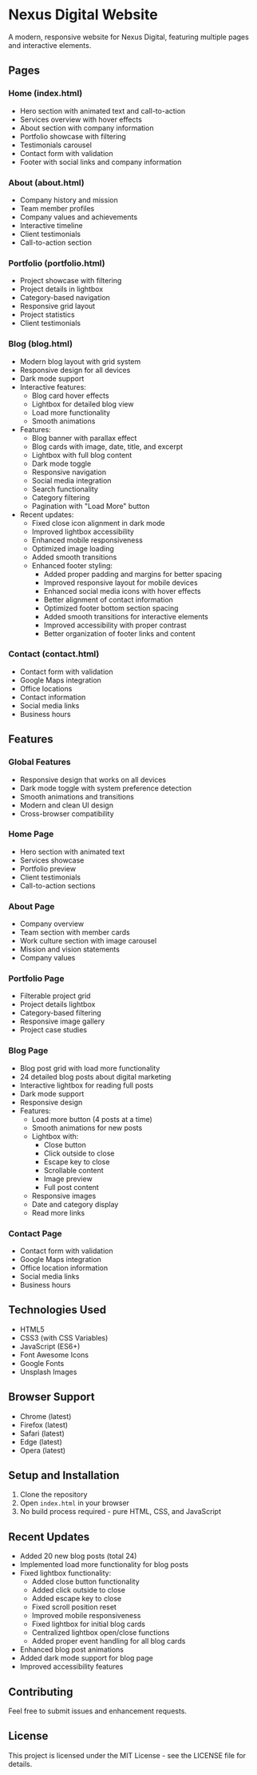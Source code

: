 # Nexus Digital Website

A modern, responsive website for Nexus Digital, featuring multiple pages and interactive elements.

## Pages

### Home (index.html)
- Hero section with animated text and call-to-action
- Services overview with hover effects
- About section with company information
- Portfolio showcase with filtering
- Testimonials carousel
- Contact form with validation
- Footer with social links and company information

### About (about.html)
- Company history and mission
- Team member profiles
- Company values and achievements
- Interactive timeline
- Client testimonials
- Call-to-action section

### Portfolio (portfolio.html)
- Project showcase with filtering
- Project details in lightbox
- Category-based navigation
- Responsive grid layout
- Project statistics
- Client testimonials

### Blog (blog.html)
- Modern blog layout with grid system
- Responsive design for all devices
- Dark mode support
- Interactive features:
  - Blog card hover effects
  - Lightbox for detailed blog view
  - Load more functionality
  - Smooth animations
- Features:
  - Blog banner with parallax effect
  - Blog cards with image, date, title, and excerpt
  - Lightbox with full blog content
  - Dark mode toggle
  - Responsive navigation
  - Social media integration
  - Search functionality
  - Category filtering
  - Pagination with "Load More" button
- Recent updates:
  - Fixed close icon alignment in dark mode
  - Improved lightbox accessibility
  - Enhanced mobile responsiveness
  - Optimized image loading
  - Added smooth transitions
  - Enhanced footer styling:
    - Added proper padding and margins for better spacing
    - Improved responsive layout for mobile devices
    - Enhanced social media icons with hover effects
    - Better alignment of contact information
    - Optimized footer bottom section spacing
    - Added smooth transitions for interactive elements
    - Improved accessibility with proper contrast
    - Better organization of footer links and content

### Contact (contact.html)
- Contact form with validation
- Google Maps integration
- Office locations
- Contact information
- Social media links
- Business hours

## Features

### Global Features
- Responsive design that works on all devices
- Dark mode toggle with system preference detection
- Smooth animations and transitions
- Modern and clean UI design
- Cross-browser compatibility

### Home Page
- Hero section with animated text
- Services showcase
- Portfolio preview
- Client testimonials
- Call-to-action sections

### About Page
- Company overview
- Team section with member cards
- Work culture section with image carousel
- Mission and vision statements
- Company values

### Portfolio Page
- Filterable project grid
- Project details lightbox
- Category-based filtering
- Responsive image gallery
- Project case studies

### Blog Page
- Blog post grid with load more functionality
- 24 detailed blog posts about digital marketing
- Interactive lightbox for reading full posts
- Dark mode support
- Responsive design
- Features:
  - Load more button (4 posts at a time)
  - Smooth animations for new posts
  - Lightbox with:
    - Close button
    - Click outside to close
    - Escape key to close
    - Scrollable content
    - Image preview
    - Full post content
  - Responsive images
  - Date and category display
  - Read more links

### Contact Page
- Contact form with validation
- Google Maps integration
- Office location information
- Social media links
- Business hours

## Technologies Used
- HTML5
- CSS3 (with CSS Variables)
- JavaScript (ES6+)
- Font Awesome Icons
- Google Fonts
- Unsplash Images

## Browser Support
- Chrome (latest)
- Firefox (latest)
- Safari (latest)
- Edge (latest)
- Opera (latest)

## Setup and Installation
1. Clone the repository
2. Open `index.html` in your browser
3. No build process required - pure HTML, CSS, and JavaScript

## Recent Updates
- Added 20 new blog posts (total 24)
- Implemented load more functionality for blog posts
- Fixed lightbox functionality:
  - Added close button functionality
  - Added click outside to close
  - Added escape key to close
  - Fixed scroll position reset
  - Improved mobile responsiveness
  - Fixed lightbox for initial blog cards
  - Centralized lightbox open/close functions
  - Added proper event handling for all blog cards
- Enhanced blog post animations
- Added dark mode support for blog page
- Improved accessibility features

## Contributing
Feel free to submit issues and enhancement requests.

## License
This project is licensed under the MIT License - see the LICENSE file for details. 